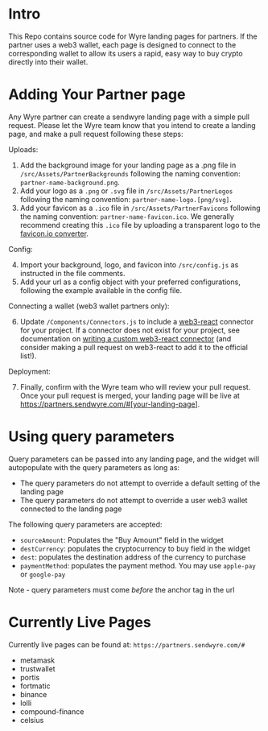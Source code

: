 
# Intro
This Repo contains source code for Wyre landing pages for partners. If the partner uses a web3 wallet, each page is designed to connect to the corresponding wallet to allow its users a rapid, easy way to buy crypto directly into their wallet. 

# Adding Your Partner page
Any Wyre partner can create a sendwyre landing page with a simple pull request. Please let the Wyre team know that you intend to create a landing page, and make a pull request following these steps:

Uploads: 
1) Add the background image for your landing page as a .png file in `/src/Assets/PartnerBackgrounds` following the naming convention: `partner-name-background.png`.
2) Add your logo as a `.png` or `.svg` file in `/src/Assets/PartnerLogos` following the naming convention: `partner-name-logo.[png/svg]`.
3) Add your favicon as a `.ico` file in `/src/Assets/PartnerFavicons` following the naming convention: `partner-name-favicon.ico`. We generally recommend creating this `.ico` file by uploading a transparent logo to the [favicon.io converter](https://favicon.io/favicon-converter/).

Config: 

4) Import your background, logo, and favicon into `/src/config.js` as instructed in the file comments.
5) Add your url as a config object with your preferred configurations, following the example available in the config file.

Connecting a wallet (web3 wallet partners only):

6) Update `/Components/Connectors.js` to include a [web3-react](https://noahzinsmeister.gitbook.io/web3-react/v/latest/connectors) connector for your project. If a connector does not exist for your project, see documentation on [writing a custom web3-react connector](https://noahzinsmeister.gitbook.io/web3-react/v/latest/custom-connectors) (and consider making a pull request on web3-react to add it to the official list!).

Deployment:

7) Finally, confirm with the Wyre team who will review your pull request. Once your pull request is merged, your landing page will be live at https://partners.sendwyre.com/#[your-landing-page].

# Using query parameters
Query parameters can be passed into any landing page, and the widget will autopopulate with the query parameters as long as:
- The query parameters do not attempt to override a default setting of the landing page
- The query parameters do not attempt to override a user web3 wallet connected to the landing page

The following query parameters are accepted:
- `sourceAmount`: Populates the "Buy Amount" field in the widget
- `destCurrency`: populates the cryptocurrency to buy field in the widget
- `dest`: populates the destination address of the currency to purchase
- `paymentMethod`: populates the payment method. You may use `apple-pay` or `google-pay`

Note - query parameters must come *before* the anchor tag in the url

# Currently Live Pages

Currently live pages can be found at: `https://partners.sendwyre.com/#`
- metamask
- trustwallet
- portis
- fortmatic
- binance
- lolli
- compound-finance
- celsius